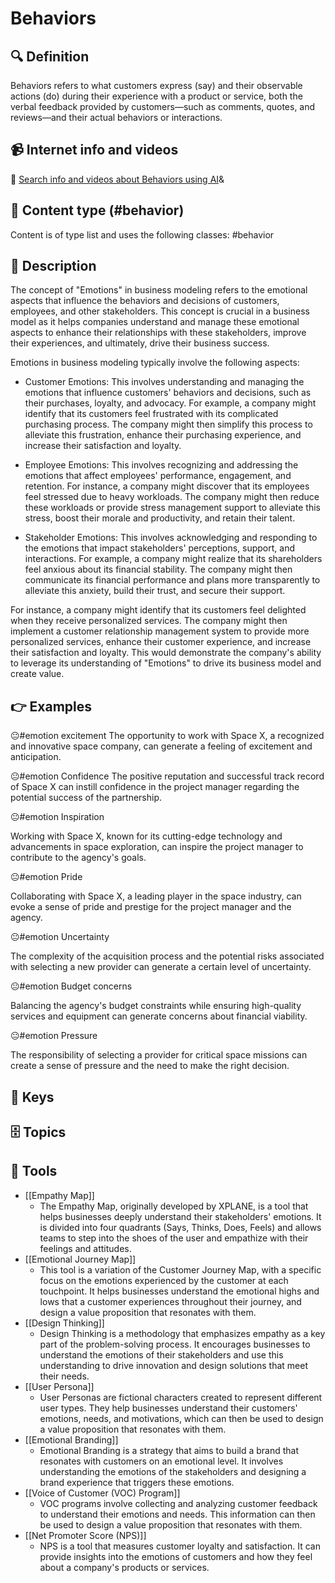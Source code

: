 
# Behaviors


## 🔍 Definition
Behaviors refers to what customers express (say) and their observable actions (do) during their experience with a product or service, both the verbal feedback provided by customers—such as comments, quotes, and reviews—and their actual behaviors or interactions.


## 📹 Internet info and videos
🤖 [Search info and videos about Behaviors using AI](https://www.perplexity.ai/search?q=videos+about+Behaviors:+Emotions+that+our+stakeholders+feel+and+that+are+relevant+to+empathize+with+them+and+be+able+to+design+a+value+proposition+that+resonates+with+them.
)&

## 📰 Content type (#behavior)
Content is of type list and uses the following classes: #behavior


## 📖 Description
The concept of "Emotions" in business modeling refers to the emotional aspects that influence the behaviors and decisions of customers, employees, and other stakeholders. This concept is crucial in a business model as it helps companies understand and manage these emotional aspects to enhance their relationships with these stakeholders, improve their experiences, and ultimately, drive their business success.

Emotions in business modeling typically involve the following aspects:

- Customer Emotions: This involves understanding and managing the emotions that influence customers' behaviors and decisions, such as their purchases, loyalty, and advocacy. For example, a company might identify that its customers feel frustrated with its complicated purchasing process. The company might then simplify this process to alleviate this frustration, enhance their purchasing experience, and increase their satisfaction and loyalty.

- Employee Emotions: This involves recognizing and addressing the emotions that affect employees' performance, engagement, and retention. For instance, a company might discover that its employees feel stressed due to heavy workloads. The company might then reduce these workloads or provide stress management support to alleviate this stress, boost their morale and productivity, and retain their talent.

- Stakeholder Emotions: This involves acknowledging and responding to the emotions that impact stakeholders' perceptions, support, and interactions. For example, a company might realize that its shareholders feel anxious about its financial stability. The company might then communicate its financial performance and plans more transparently to alleviate this anxiety, build their trust, and secure their support.

For instance, a company might identify that its customers feel delighted when they receive personalized services. The company might then implement a customer relationship management system to provide more personalized services, enhance their customer experience, and increase their satisfaction and loyalty. This would demonstrate the company's ability to leverage its understanding of "Emotions" to drive its business model and create value.

## 👉 Examples

😐#emotion excitement
The opportunity to work with Space X, a recognized and innovative space company, can generate a feeling of excitement and anticipation.

😐#emotion Confidence
The positive reputation and successful track record of Space X can instill confidence in the project manager regarding the potential success of the partnership.

😐#emotion Inspiration

Working with Space X, known for its cutting-edge technology and advancements in space exploration, can inspire the project manager to contribute to the agency's goals.

😐#emotion Pride

Collaborating with Space X, a leading player in the space industry, can evoke a sense of pride and prestige for the project manager and the agency.

😐#emotion Uncertainty

The complexity of the acquisition process and the potential risks associated with selecting a new provider can generate a certain level of uncertainty.

😐#emotion Budget concerns

Balancing the agency's budget constraints while ensuring high-quality services and equipment can generate concerns about financial viability.

😐#emotion Pressure

The responsibility of selecting a provider for critical space missions can create a sense of pressure and the need to make the right decision.


## 🔑 Keys



## 🗄️ Topics


## 🧰 Tools
- [[Empathy Map]]
  - The Empathy Map, originally developed by XPLANE, is a tool that helps businesses deeply understand their stakeholders' emotions. It is divided into four quadrants (Says, Thinks, Does, Feels) and allows teams to step into the shoes of the user and empathize with their feelings and attitudes.
- [[Emotional Journey Map]]
  - This tool is a variation of the Customer Journey Map, with a specific focus on the emotions experienced by the customer at each touchpoint. It helps businesses understand the emotional highs and lows that a customer experiences throughout their journey, and design a value proposition that resonates with them.
- [[Design Thinking]]
  - Design Thinking is a methodology that emphasizes empathy as a key part of the problem-solving process. It encourages businesses to understand the emotions of their stakeholders and use this understanding to drive innovation and design solutions that meet their needs.
- [[User Persona]]
  - User Personas are fictional characters created to represent different user types. They help businesses understand their customers' emotions, needs, and motivations, which can then be used to design a value proposition that resonates with them.
- [[Emotional Branding]]
  - Emotional Branding is a strategy that aims to build a brand that resonates with customers on an emotional level. It involves understanding the emotions of the stakeholders and designing a brand experience that triggers these emotions.
- [[Voice of Customer (VOC) Program]]
  - VOC programs involve collecting and analyzing customer feedback to understand their emotions and needs. This information can then be used to design a value proposition that resonates with them.
- [[Net Promoter Score (NPS)]]
  - NPS is a tool that measures customer loyalty and satisfaction. It can provide insights into the emotions of customers and how they feel about a company's products or services.
